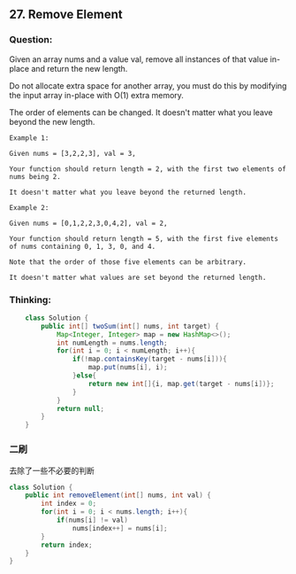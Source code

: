 ## 27. Remove Element

### Question:
Given an array nums and a value val, remove all instances of that value in-place and return the new length.

Do not allocate extra space for another array, you must do this by modifying the input array in-place with O(1) extra memory.

The order of elements can be changed. It doesn't matter what you leave beyond the new length.

```
Example 1:

Given nums = [3,2,2,3], val = 3,

Your function should return length = 2, with the first two elements of nums being 2.

It doesn't matter what you leave beyond the returned length.

Example 2:

Given nums = [0,1,2,2,3,0,4,2], val = 2,

Your function should return length = 5, with the first five elements of nums containing 0, 1, 3, 0, and 4.

Note that the order of those five elements can be arbitrary.

It doesn't matter what values are set beyond the returned length.
```

### Thinking:
```Java
	class Solution {
	    public int[] twoSum(int[] nums, int target) {
	        Map<Integer, Integer> map = new HashMap<>();
	        int numLength = nums.length;
	        for(int i = 0; i < numLength; i++){
	            if(!map.containsKey(target - nums[i])){
	                map.put(nums[i], i);
	            }else{
	                return new int[]{i, map.get(target - nums[i])};
	            }
	        }
	        return null;
	    }
	}
```

### 二刷
去除了一些不必要的判断

```Java
class Solution {
    public int removeElement(int[] nums, int val) {
        int index = 0;
        for(int i = 0; i < nums.length; i++){
            if(nums[i] != val)
                nums[index++] = nums[i];
        }
        return index;
    }
}
```